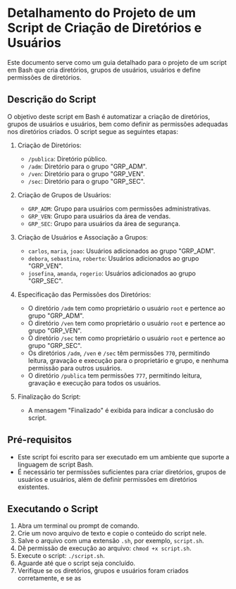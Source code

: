 # Detalhamento do Projeto de um Script de Criação de Diretórios e Usuários

Este documento serve como um guia detalhado para o projeto de um script em Bash que cria diretórios, grupos de usuários, usuários e define permissões de diretórios.

## Descrição do Script

O objetivo deste script em Bash é automatizar a criação de diretórios, grupos de usuários e usuários, bem como definir as permissões adequadas nos diretórios criados. O script segue as seguintes etapas:

1. Criação de Diretórios:
   - `/publica`: Diretório público.
   - `/adm`: Diretório para o grupo "GRP_ADM".
   - `/ven`: Diretório para o grupo "GRP_VEN".
   - `/sec`: Diretório para o grupo "GRP_SEC".

2. Criação de Grupos de Usuários:
   - `GRP_ADM`: Grupo para usuários com permissões administrativas.
   - `GRP_VEN`: Grupo para usuários da área de vendas.
   - `GRP_SEC`: Grupo para usuários da área de segurança.

3. Criação de Usuários e Associação a Grupos:
   - `carlos`, `maria`, `joao`: Usuários adicionados ao grupo "GRP_ADM".
   - `debora`, `sebastina`, `roberto`: Usuários adicionados ao grupo "GRP_VEN".
   - `josefina`, `amanda`, `rogerio`: Usuários adicionados ao grupo "GRP_SEC".

4. Especificação das Permissões dos Diretórios:
   - O diretório `/adm` tem como proprietário o usuário `root` e pertence ao grupo "GRP_ADM".
   - O diretório `/ven` tem como proprietário o usuário `root` e pertence ao grupo "GRP_VEN".
   - O diretório `/sec` tem como proprietário o usuário `root` e pertence ao grupo "GRP_SEC".
   - Os diretórios `/adm`, `/ven` e `/sec` têm permissões `770`, permitindo leitura, gravação e execução para o proprietário e grupo, e nenhuma permissão para outros usuários.
   - O diretório `/publica` tem permissões `777`, permitindo leitura, gravação e execução para todos os usuários.

5. Finalização do Script:
   - A mensagem "Finalizado" é exibida para indicar a conclusão do script.

## Pré-requisitos

- Este script foi escrito para ser executado em um ambiente que suporte a linguagem de script Bash.
- É necessário ter permissões suficientes para criar diretórios, grupos de usuários e usuários, além de definir permissões em diretórios existentes.

## Executando o Script

1. Abra um terminal ou prompt de comando.
2. Crie um novo arquivo de texto e copie o conteúdo do script nele.
3. Salve o arquivo com uma extensão `.sh`, por exemplo, `script.sh`.
4. Dê permissão de execução ao arquivo: `chmod +x script.sh`.
5. Execute o script: `./script.sh`.
6. Aguarde até que o script seja concluído.
7. Verifique se os diretórios, grupos e usuários foram criados corretamente, e se as
